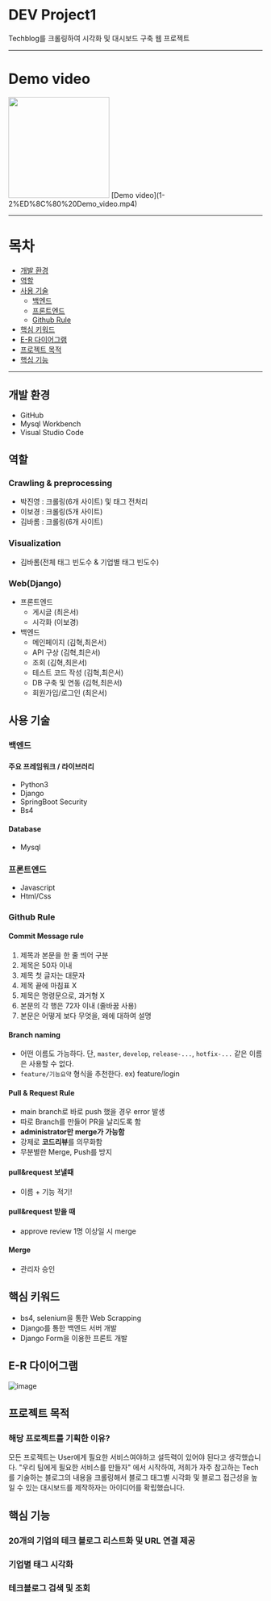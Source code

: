 # DEV Project1
Techblog를 크롤링하여 시각화 및 대시보드 구축 웹 프로젝트

------------

# Demo video
<img src="https://velog.velcdn.com/images/jg31109/post/2eeba08f-7437-46af-8ce5-e7e2ebae25ca/image.png" width="200" height="200"/>
[Demo video](1-2%ED%8C%80%20Demo_video.mp4)

------------

# 목차
- [개발 환경](#개발-환경)
- [역할](#역할)
- [사용 기술](#사용-기술)
    * [백엔드](#백엔드)
    * [프론트엔드](#프론트엔드)
    * [Github Rule](#github-rule)
- [핵심 키워드](#핵심-키워드)
- [E-R 다이어그램](#e-r-다이어그램)
- [프로젝트 목적](#프로젝트-목적)
- [핵심 기능](#핵심-기능)

------------

## 개발 환경
- GitHub
- Mysql Workbench
- Visual Studio Code

## 역할
### Crawling & preprocessing

- 박진영 : 크롤링(6개 사이트) 및 태그 전처리
- 이보경 : 크롤링(5개 사이트)
- 김바롬 : 크롤링(6개 사이트)

### Visualization

- 김바롬(전체 태그 빈도수 & 기업별 태그 빈도수)

### Web(Django)

- 프론트엔드
    - 게시글 (최은서)
    - 시각화 (이보경)
- 백엔드
    - 메인페이지 (김혁,최은서)
    - API 구상 (김혁,최은서)
    - 조회 (김혁,최은서)
    - 테스트 코드 작성 (김혁,최은서)
    - DB 구축 및 연동 (김혁,최은서)
    - 회원가입/로그인 (최은서)

## 사용 기술
### 백엔드
#### 주요 프레임워크 / 라이브러리
- Python3
- Django
- SpringBoot Security
- Bs4

#### Database
- Mysql

### 프론트엔드
- Javascript
- Html/Css

### Github Rule
#### Commit Message rule

1. 제목과 본문을 한 줄 띄어 구분
2. 제목은 50자 이내
3. 제목 첫 글자는 대문자
4. 제목 끝에 마침표 X
5. 제목은 명령문으로, 과거형 X
6. 본문의 각 행은 72자 이내 (줄바꿈 사용)
7. 본문은 어떻게 보다 무엇을, 왜에 대하여 설명

#### Branch naming

- 어떤 이름도 가능하다. 단, `master`, `develop`, `release-...`, `hotfix-...` 같은 이름은 사용할 수 없다.
- `feature/기능요약` 형식을 추천한다. ex) feature/login

#### Pull & Request Rule

- main branch로 바로 push 했을 경우 error 발생
- 따로 Branch를 만들어 PR을 날리도록 함
- **administrator만 merge가 가능함**
- 강제로 **코드리뷰**를 의무화함
- 무분별한 Merge, Push를 방지

#### pull&request 보낼때

- 이름 + 기능 적기!

#### pull&request 받을 때

- approve review 1명 이상일 시 merge

#### Merge

- 관리자 승인

## 핵심 키워드

- bs4, selenium을 통한 Web Scrapping
- Django를 통한 백엔드 서버 개발
- Django Form을 이용한 프론트 개발

## E-R 다이어그램
![image](https://github.com/hyeok55/tech_dashboard/assets/77157003/7f86280b-7908-494b-b31e-5c5a7c7e3984)


## 프로젝트 목적

### 해당 프로젝트를 기획한 이유? 

모든 프로젝트는 User에게 필요한 서비스여야하고 설득력이 있어야 된다고 생각했습니다.
"우리 팀에게 필요한 서비스를 만들자" 에서 시작하여, 저희가 자주 참고하는 Tech를 기술하는 블로그의 내용을 크롤링해서 
블로그 태그별 시각화 및 블로그 접근성을 높일 수 있는 대시보드를 제작하자는 아이디어를 확립했습니다.

## 핵심 기능


### 20개의 기업의 테크 블로그 리스트화 및 URL 연결 제공
### 기업별 태그 시각화
### 테크블로그 검색 및 조회







